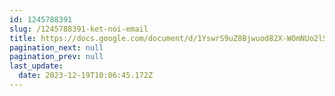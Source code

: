 ```yaml
---
id: 1245788391
slug: /1245788391-ket-noi-email
title: https://docs.google.com/document/d/1YswrS9uZ8Bjwuod82X-WOmNUo2lSQoWXrDyAuKGeny4
pagination_next: null
pagination_prev: null
last_update:
  date: 2023-12-19T10:06:45.172Z
---
```


